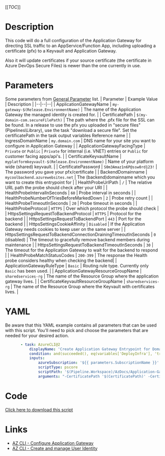 [[_TOC_]]

# Description

This code will do a full configuration of the Application Gateway for directing SSL traffic to an AppService/Function App, including uploading a certificate (pfx) to a Keyvault and Application Gateway.

Also it will update certificates if your source certificate (the certificate in Azure DevOps Secure Files) is newer than the one currently in use.

# Parameters

Some parameters from [General Parameter](/Azure/Azure-CLI-Snippets) list.
| Parameter | Example Value | Description |
|--|--|--|
| ApplicationGatewayName | `my-gateway-$(Release.EnvironmentName)` | The name of the Application Gateway the managed identity is created for. |
| CertificatePath | `$(my-domain-com.secureFilePath)` | The path where the .pfx file for the SSL can be found. In a release to use the pfx you uploaded in "secure files" (Pipelines\Library), use the task "download a secure file". Set the certificatePath in the task output variables Reference name |
| IngressDomainName | `my.domain.com` | DNS name for your site you want to configure in Application Gateway |
| ApplicationGatewayFacingType | `Private` or `Public` | `Private` for internal (i.e. VNET) entries or `Public` for customer facing apps/api's. |
| CertificateKeyvaultName | `myplatformkeyvault-$(Release.EnvironmentName)` | Name of your platform wide (shared) keyvault. |
| CertificatePassword | `S0m3Amaz1n6P@ssw0rd123!` | The password you gave your pfx/certificate |
| BackendDomainname | `mycoolbackend.azurewebsites.net` | The (backend)domainname which you want to create this entrypoint for |
| HealthProbeUrlPath | `/` | The relative URL path the probe should check after your URI |
| HealthProbeIntervalInSeconds | `60` | Probe interval in seconds |
| HealthProbeNumberOfTriesBeforeMarkedDown | `2` | Probe retry count |
| HealthProbeTimeoutInSeconds | `20` | Probe timeout in seconds |
| HealthProbeProtocol | `HTTPS` | Over which protocol the probe should check |
| HttpsSettingsRequestToBackendProtocol | `HTTPS` | Protocol for the backend |
| HttpsSettingsRequestToBackendPort | `443` | Port for the backend |
| HttpsSettingsCookieAffinity | `Disabled` | If the Application Gateway needs cookies to keep user on the same server |
| HttpsSettingsRequestToBackendConnectionDrainingTimeoutInSeconds | `0` (disabled) | The timeout to gracefully remove backend members during maintenance |
| HttpsSettingsRequestToBackendTimeoutInSeconds | `30` | The timeout for the Application Gateway to wait for the backend to respond |
| HealthProbeMatchStatusCodes | `200-399` | The response the Health probe considers healthy when checking the backend|
| ApplicationGatewayRuleType | `Basic` | Routing rule type. Currently only `Basic` has been used. |
| ApplicationGatewayResourceGroupName | `sharedservices-rg` | The name of the Resource Group where the application gateway lives. |
| CertificateKeyvaultResourceGroupName | `sharedservices-rg` | The name of the Resource Group where the Keyvault with certificates lives. |

# YAML

Be aware that this YAML example contains all parameters that can be used with this script. You'll need to pick and choose the parameters that are needed for your desired action.

```yaml
       - task: AzureCLI@2
           displayName: 'Create Application Gateway Entrypoint for DomainName'
           condition: and(succeeded(), eq(variables['DeployInfra'], 'true'))
           inputs:
               azureSubscription: '${{ parameters.SubscriptionName }}'
               scriptType: pscore
               scriptPath: '$(Pipeline.Workspace)/AzDocs/Application-Gateway/Create-Application-Gateway-Entrypoint-for-DomainName.ps1'
               arguments: "-CertificatePath '$(CertificatePath)' -CertificatePassword '$(CertificatePassword)' -IngressDomainName '$(IngressDomainName)' -ApplicationGatewayName '$(ApplicationGatewayName)' -ApplicationGatewayFacingType '$(ApplicationGatewayFacingType)' -ApplicationGatewayResourceGroupName '$(ApplicationGatewayResourceGroupName)' -CertificateKeyvaultResourceGroupName '$(CertificateKeyvaultResourceGroupName)' -CertificateKeyvaultName '$(CertificateKeyvaultName)' -BackendDomainname '$(BackendDomainname)' -HealthProbeUrlPath '$(HealthProbeUrlPath)' -HealthProbeIntervalInSeconds '$(HealthProbeIntervalInSeconds)' -HealthProbeNumberOfTriesBeforeMarkedDown '$(HealthProbeNumberOfTriesBeforeMarkedDown)' -HealthProbeTimeoutInSeconds '$(HealthProbeTimeoutInSeconds)' -HealthProbeProtocol '$(HealthProbeProtocol)' -HttpsSettingsRequestToBackendProtocol '$(HttpsSettingsRequestToBackendProtocol)' -HttpsSettingsRequestToBackendPort '$(HttpsSettingsRequestToBackendPort)' -HttpsSettingsRequestToBackendCookieAffinity '$(HttpsSettingsRequestToBackendCookieAffinity)' -HttpsSettingsRequestToBackendConnectionDrainingTimeoutInSeconds '$(HttpsSettingsRequestToBackendConnectionDrainingTimeoutInSeconds)' -HttpsSettingsRequestToBackendTimeoutInSeconds '$(HttpsSettingsRequestToBackendTimeoutInSeconds)' -HealthProbeMatchStatusCodes '$(HealthProbeMatchStatusCodes)' -ApplicationGatewayRuleType '$(ApplicationGatewayRuleType)'"
```

# Code

[Click here to download this script](../../../../src/Application-Gateway/Create-Application-Gateway-Entrypoint-for-DomainName.ps1)

# Links

- [AZ CLI - Configure Application Gateway](https://docs.microsoft.com/en-us/cli/azure/network/application-gateway?view=azure-cli-latest)
- [AZ CLI - Create and manage User Identity](https://docs.microsoft.com/en-us/cli/azure/identity?view=azure-cli-latest)
